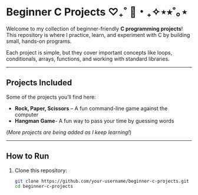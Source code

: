 # Beginner C Projects ♡₊˚ 🦢・₊✧⋆⭒˚｡⋆

Welcome to my collection of beginner-friendly **C programming projects**!  
This repository is where I practice, learn, and experiment with C by building small, hands-on programs.  

Each project is simple, but they cover important concepts like loops, conditionals, arrays, functions, and working with standard libraries.

---

##  Projects Included
Some of the projects you’ll find here:
- **Rock, Paper, Scissors** – A fun command-line game against the computer
- **Hangman Game**- A fun way to pass your time by guessing words 

(*More projects are being added as I keep learning!*)

---

## How to Run

1. Clone this repository:
   ```bash
   git clone https://github.com/your-username/beginner-c-projects.git
   cd beginner-c-projects

